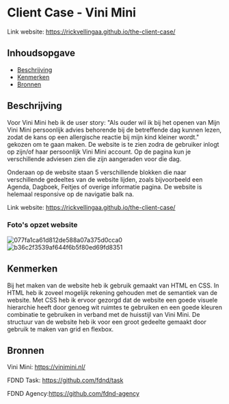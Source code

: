 # Client Case - Vini Mini

Link website: https://rickvellingaa.github.io/the-client-case/

## Inhoudsopgave

  * [Beschrijving](#beschrijving)
  * [Kenmerken](#kenmerken)
  * [Bronnen](#bronnen)

## Beschrijving

Voor Vini Mini heb ik de user story: "Als ouder wil ik bij het openen van Mijn Vini Mini persoonlijk advies behorende bij de betreffende dag kunnen lezen, zodat de kans op een allergische reactie bij mijn kind kleiner wordt." gekozen om te gaan maken. De website is te zien zodra de gebruiker inlogt op zijn/of haar persoonlijk Vini Mini account. Op de pagina kun je verschillende adviesen zien die zijn aangeraden voor die dag. 

Onderaan op de website staan 5 verschillende blokken die naar verschillende gedeeltes van de website lijden, zoals bijvoorbeeld een Agenda, Dagboek, Feitjes of overige informatie pagina. De website is helemaal responsive op de navigatie balk na.

Link website: https://rickvellingaa.github.io/the-client-case/

### Foto's opzet website

![077fa1ca61d812de588a07a375d0cca0](https://user-images.githubusercontent.com/112856287/195430728-8ddac3df-6eb0-4b14-8d01-f339d1054a4a.png)
![b36c2f3539af644f6b5f80ed69fd8351](https://user-images.githubusercontent.com/112856287/195430720-747e319e-d883-40ca-9671-08e9b598aa50.png)

## Kenmerken

Bij het maken van de website heb ik gebruik gemaakt van HTML en CSS. In HTML heb ik zoveel mogelijk rekening gehouden met de semantiek van de website. Met CSS heb ik ervoor gezorgd dat de website een goede visuele hierarchie heeft door genoeg wit ruimtes te gebruiken en een goede kleuren combinatie te gebruiken in verband met de huisstijl van Vini Mini. De structuur van de website heb ik voor een groot gedeelte gemaakt door gebruik te maken van grid en flexbox. 

## Bronnen

Vini Mini: https://vinimini.nl/

FDND Task: https://github.com/fdnd/task

FDND Agency:https://github.com/fdnd-agency
